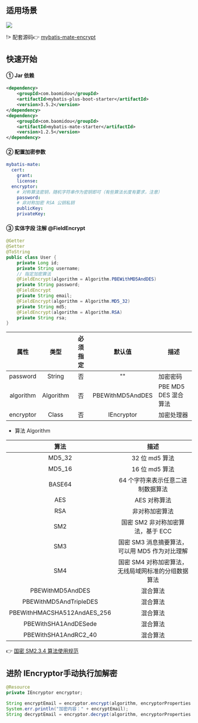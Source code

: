 ## 适用场景

![](https://minio.pigx.vip/oss/1659239409.jpg)

!> 配套源码👉 [mybatis-mate-encrypt](https://gitee.com/baomidou/mybatis-mate-examples/tree/master/mybatis-mate-encrypt)



## 快速开始

#### ① Jar 依赖

```xml
<dependency>
    <groupId>com.baomidou</groupId>
    <artifactId>mybatis-plus-boot-starter</artifactId>
    <version>3.5.2</version>
</dependency>
<dependency>
    <groupId>com.baomidou</groupId>
    <artifactId>mybatis-mate-starter</artifactId>
    <version>1.2.5</version>
</dependency>
```


#### ② 配置加密参数

```yaml
mybatis-mate:
  cert:
    grant: 
    license: 
  encryptor:
    # 对称算法密钥，随机字符串作为密钥即可（有些算法长度有要求，注意）
    password: 
    # 非对称加密 RSA 公钥私钥
    publicKey: 
    privateKey: 

```

#### ③ 实体字段 注解 @FieldEncrypt

```java
@Getter
@Setter
@ToString
public class User {
    private Long id;
    private String username;
    // 指定加密算法
    @FieldEncrypt(algorithm = Algorithm.PBEWithMD5AndDES)
    private String password;
    @FieldEncrypt
    private String email;
    @FieldEncrypt(algorithm = Algorithm.MD5_32)
    private String md5;
    @FieldEncrypt(algorithm = Algorithm.RSA)
    private String rsa;
}
```

|   属性    |   类型    | 必须指定 |      默认值      | 描述                 |
| :-------: | :-------: | :------: | :--------------: | -------------------- |
| password  |  String   |    否    |        ""        | 加密密码             |
| algorithm | Algorithm |    否    | PBEWithMD5AndDES | PBE MD5 DES 混合算法 |
| encryptor |   Class   |    否    |    IEncryptor    | 加密处理器           |

- 算法 Algorithm

|            算法             |                        描述                         |
| :-------------------------: | :-------------------------------------------------: |
|           MD5_32            |                   32 位 md5 算法                    |
|           MD5_16            |                   16 位 md5 算法                    |
|           BASE64            |          64 个字符来表示任意二进制数据算法          |
|             AES             |                    AES 对称算法                     |
|             RSA             |                   非对称加密算法                    |
|             SM2             |          国密 SM2 非对称加密算法，基于 ECC          |
|             SM3             |   国密 SM3 消息摘要算法，可以用 MD5 作为对比理解    |
|             SM4             | 国密 SM4 对称加密算法，无线局域网标准的分组数据算法 |
|      PBEWithMD5AndDES       |                      混合算法                       |
|   PBEWithMD5AndTripleDES    |                      混合算法                       |
| PBEWithHMACSHA512AndAES_256 |                      混合算法                       |
|    PBEWithSHA1AndDESede     |                      混合算法                       |
|    PBEWithSHA1AndRC2_40     |                      混合算法                       |

👉 [国密 SM2.3.4 算法使用规范](https://gitee.com/baomidou/mybatis-mate-examples/tree/master/国密SM2.3.4算法使用规范)


## 进阶 IEncryptor手动执行加解密

```java
@Resource
private IEncryptor encryptor;
```

```java
String encryptEmail = encryptor.encrypt(algorithm, encryptorProperties.getPassword(), encryptorProperties.getPublicKey(), email, null);
System.err.println("加密内容：" + encryptEmail);
String decryptEmail = encryptor.decrypt(algorithm, encryptorProperties.getPassword(), encryptorProperties.getPrivateKey(), encryptEmail, null);
```